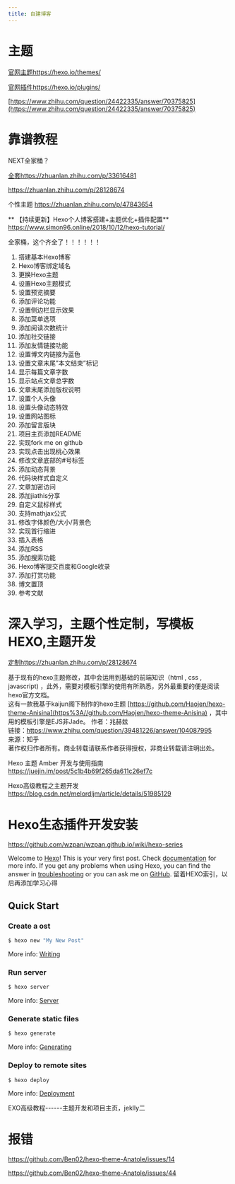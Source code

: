 ```yaml
---
title: 自建博客
---
```

# 主题

[官网主题https://hexo.io/themes/](https://hexo.io/themes/)

[官网插件https://hexo.io/plugins/](https://hexo.io/plugins/)


[https://www.zhihu.com/question/24422335/answer/70375825](https://www.zhihu.com/question/24422335/answer/70375825)

# 靠谱教程


NEXT全家桶？

[全套https://zhuanlan.zhihu.com/p/33616481](https://zhuanlan.zhihu.com/p/33616481)


https://zhuanlan.zhihu.com/p/28128674

 个性主题
 https://zhuanlan.zhihu.com/p/47843654       
 
** 【持续更新】Hexo个人博客搭建+主题优化+插件配置**
 https://www.simon96.online/2018/10/12/hexo-tutorial/

全家桶，这个齐全了！！！！！！

1.  搭建基本Hexo博客
2.  Hexo博客绑定域名
3.  更换Hexo主题
4.  设置Hexo主题模式
5.  设置预览摘要
6.  添加评论功能
7.  设置侧边栏显示效果
8.  添加菜单选项
9.  添加阅读次数统计
10.  添加社交链接
11.  添加友情链接功能
12.  设置博文内链接为蓝色
13.  设置文章末尾”本文结束”标记
14.  显示每篇文章字数
15.  显示站点文章总字数
16.  文章末尾添加版权说明
17.  设置个人头像
18.  设置头像动态特效
19.  设置网站图标
20.  添加留言版块
21.  项目主页添加README
22.  实现fork me on github
23.  实现点击出现桃心效果
24.  修改文章底部的#号标签
25.  添加动态背景
26.  代码块样式自定义
27.  文章加密访问
28.  添加jiathis分享
29.  自定义鼠标样式
30.  支持mathjax公式
31.  修改字体颜色/大小/背景色
32.  实现首行缩进
33.  插入表格
34.  添加RSS
35.  添加搜索功能
36.  Hexo博客提交百度和Google收录
37.  添加打赏功能
38.  博文置顶
39.  参考文献





# 深入学习，主题个性定制，写模板HEXO,主题开发



[定制https://zhuanlan.zhihu.com/p/28128674](https://zhuanlan.zhihu.com/p/28128674)

基于现有的hexo主题修改，其中会运用到基础的前端知识（html , css , javascript) ，此外，需要对模板引擎的使用有所熟悉，另外最重要的便是阅读hexo官方文档。  
这有一款我基于kaijun阁下制作的hexo主题 [https://github.com/Haojen/hexo-theme-Anisina](https%3A//github.com/Haojen/hexo-theme-Anisina) ，其中用的模板引擎是EJS非Jade。
作者：兆赫兹  
链接：https://www.zhihu.com/question/39481226/answer/104087995  
来源：知乎  
著作权归作者所有。商业转载请联系作者获得授权，非商业转载请注明出处。


 Hexo 主题 Amber 开发与使用指南
https://juejin.im/post/5c1b4b69f265da611c26ef7c


Hexo高级教程之主题开发
https://blog.csdn.net/melordljm/article/details/51985129


# Hexo生态插件开发安装

  

https://github.com/wzpan/wzpan.github.io/wiki/hexo-series




Welcome to [Hexo](https://hexo.io/)! This is your very first post. Check [documentation](https://hexo.io/docs/) for more info. If you get any problems when using Hexo, you can find the answer in [troubleshooting](https://hexo.io/docs/troubleshooting.html) or you can ask me on [GitHub](https://github.com/hexojs/hexo/issues).
留着HEXO索引，以后再添加学习心得
## Quick Start

### Create a ost

``` bash
$ hexo new "My New Post"
```


More info: [Writing](https://hexo.io/docs/writing.html)






### Run server

``` bash
$ hexo server
```

More info: [Server](https://hexo.io/docs/server.html)

### Generate static files

``` bash
$ hexo generate
```

More info: [Generating](https://hexo.io/docs/generating.html)

### Deploy to remote sites

``` bash
$ hexo deploy
```

More info: [Deployment](https://hexo.io/docs/deployment.html)



EXO高级教程------主题开发和项目主页，jeklly二







# 报错
https://github.com/Ben02/hexo-theme-Anatole/issues/14

https://github.com/Ben02/hexo-theme-Anatole/issues/44